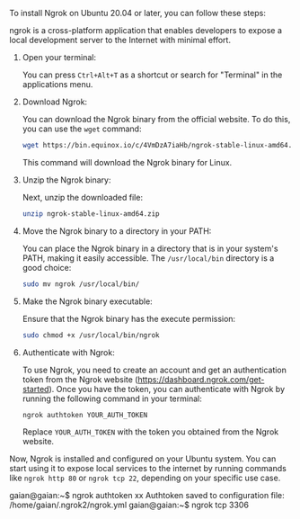 To install Ngrok on Ubuntu 20.04 or later, you can follow these steps:

ngrok is a cross-platform application that enables developers to expose a local development server to the Internet with minimal effort.

1. Open your terminal:

   You can press `Ctrl+Alt+T` as a shortcut or search for "Terminal" in the applications menu.

2. Download Ngrok:

   You can download the Ngrok binary from the official website. To do this, you can use the `wget` command:

   ```bash
   wget https://bin.equinox.io/c/4VmDzA7iaHb/ngrok-stable-linux-amd64.zip
   ```

   This command will download the Ngrok binary for Linux.

3. Unzip the Ngrok binary:

   Next, unzip the downloaded file:

   ```bash
   unzip ngrok-stable-linux-amd64.zip
   ```

4. Move the Ngrok binary to a directory in your PATH:

   You can place the Ngrok binary in a directory that is in your system's PATH, making it easily accessible. The `/usr/local/bin` directory is a good choice:

   ```bash
   sudo mv ngrok /usr/local/bin/
   ```

5. Make the Ngrok binary executable:

   Ensure that the Ngrok binary has the execute permission:

   ```bash
   sudo chmod +x /usr/local/bin/ngrok
   ```

6. Authenticate with Ngrok:

   To use Ngrok, you need to create an account and get an authentication token from the Ngrok website (https://dashboard.ngrok.com/get-started). Once you have the token, you can authenticate with Ngrok by running the following command in your terminal:

   ```bash
   ngrok authtoken YOUR_AUTH_TOKEN
   ```

   Replace `YOUR_AUTH_TOKEN` with the token you obtained from the Ngrok website.

Now, Ngrok is installed and configured on your Ubuntu system. You can start using it to expose local services to the internet by running commands like `ngrok http 80` or `ngrok tcp 22`, depending on your specific use case.

gaian@gaian:~$ ngrok authtoken xx
Authtoken saved to configuration file: /home/gaian/.ngrok2/ngrok.yml
gaian@gaian:~$ ngrok tcp 3306

